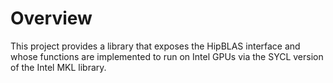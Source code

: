 # Overview

This project provides a library that exposes the HipBLAS interface
and whose functions are implemented to run on Intel GPUs via the
SYCL version of the Intel MKL library.

